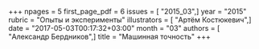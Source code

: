 +++
npages = 5
first_page_pdf = 6
issues = [ "2015_03",]
year = "2015"
rubric = "Опыты и эксперименты"
illustrators = [ "Артём Костюкевич",]
date = "2017-05-03T00:17:32+03:00"
month = "03"
authors = [ "Александр Бердников",]
title = "Машинная точность"
+++
